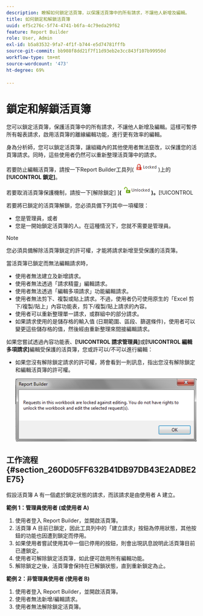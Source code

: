 ```yaml
---
description: 瞭解如何鎖定活頁簿，以保護活頁簿中的所有請求，不讓他人新增及編輯。
title: 如何鎖定和解鎖活頁簿
uuid: ef5c276c-5f74-4741-b6fa-4c79eda29f62
feature: Report Builder
role: User, Admin
exl-id: b5a83532-9fa7-4f1f-b744-e5d74781fffb
source-git-commit: bb908f8dd21f7f11d93eb2e3cc843f107b99950d
workflow-type: tm+mt
source-wordcount: '473'
ht-degree: 69%

---
```


# 鎖定和解鎖活頁簿

您可以鎖定活頁簿，保護活頁簿中的所有請求，不讓他人新增及編輯。這樣可暫停所有報表請求，啟用活頁簿的離線編輯功能，進行更有效率的編輯。

身為分析師，您可以鎖定活頁簿，讓組織內的其他使用者無法竄改，以保護您的活頁簿請求。同時，這些使用者仍然可以重新整理活頁簿中的請求。

若要防止編輯活頁簿，請按一下Report Builder工具列( ![](assets/locked_icon.png))上的&#x200B;**[!UICONTROL 鎖定]**。

若要取消活頁簿保護機制，請按一下[解除鎖定] ]**( ![](assets/unlocked_icon.png))。**[!UICONTROL 

若要將已鎖定的活頁簿解鎖，您必須具備下列其中一項權限：

* 您是管理員，或者
* 您是一開始鎖定活頁簿的人。在這種情況下，您就不需要是管理員。

>[!NOTE]
>
>您必須具備解除活頁簿鎖定的許可權，才能將請求新增至受保護的活頁簿。

當活頁簿已鎖定而無法編輯請求時，

* 使用者無法建立及新增請求。
* 使用者無法透過「請求精靈」編輯請求。
* 使用者無法透過「編輯多項請求」功能編輯請求。
* 使用者無法剪下、複製或貼上請求。不過，使用者仍可使用原生的「Excel 剪下/複製/貼上」內容功能表，剪下/複製/貼上請求的內容。
* 使用者可以重新整理單一請求，或群組中的部分請求。
* 如果請求使用的是儲存格的輸入值 (日期範圍、區段、篩選條件)，使用者可以變更這些儲存格的值，然後經由重新整理來間接編輯請求。

如果您嘗試透過內容功能表、**[!UICONTROL 請求管理員]**&#x200B;或&#x200B;**[!UICONTROL 編輯多項請求]**&#x200B;編輯受保護的活頁簿，您或許可以/不可以進行編輯：

* 如果您沒有解除鎖定請求的許可權，將會看到一則訊息，指出您沒有解除鎖定和編輯活頁簿的許可權。

  ![熒幕擷圖顯示您沒有解除鎖定要求的許可權時的錯誤訊息。](assets/locked_workbook_error.png)

## 工作流程 {#section_260D05FF632B41DB97DB43E2ADBE2E75}

假設活頁簿 A 有一個處於鎖定狀態的請求，而該請求是由使用者 A 建立。

**範例 1：管理員使用者 (或使用者 A)**

1. 使用者登入 Report Builder，並開啟活頁簿。
1. 活頁簿 A 目前已鎖定，因此工具列中的「建立請求」按鈕為停用狀態，其他按鈕的功能也因遭到鎖定而停用。
1. 如果使用者嘗試使用其中一個已停用的按鈕，則會出現訊息說明此活頁簿目前已遭鎖定。
1. 使用者可解除鎖定活頁簿，如此便可啟用所有編輯功能。
1. 解除鎖定之後，活頁簿會保持在已解鎖狀態，直到重新鎖定為止。

**範例 2：非管理員使用者 (使用者 B)**

1. 使用者登入 Report Builder，並開啟活頁簿。
1. 使用者無法新增/編輯請求。
1. 使用者無法解除鎖定活頁簿。
